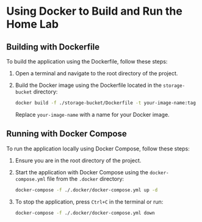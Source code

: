# Using Docker to Build and Run the Home Lab

## Building with Dockerfile

To build the application using the Dockerfile, follow these steps:

1. Open a terminal and navigate to the root directory of the project.

2. Build the Docker image using the Dockerfile located in the `storage-bucket` directory:

    ```bash
    docker build -f ./storage-bucket/Dockerfile -t your-image-name:tag .
    ```

    Replace `your-image-name` with a name for your Docker image.

## Running with Docker Compose

To run the application locally using Docker Compose, follow these steps:

1. Ensure you are in the root directory of the project.

2. Start the application with Docker Compose using the `docker-compose.yml` file from the `.docker` directory:

    ```bash
    docker-compose -f ./.docker/docker-compose.yml up -d
    ```

3. To stop the application, press `Ctrl+C` in the terminal or run:

    ```bash
    docker-compose -f ./.docker/docker-compose.yml down
    ```
